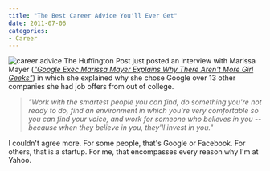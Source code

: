 ```yaml
---
title: "The Best Career Advice You'll Ever Get"
date: 2011-07-06
categories:
- Career
---
```

![career advice](https://imgur.com/Qwkp2Um.png)
The Huffington Post just posted an interview with Marissa Mayer (<a href="http://www.huffingtonpost.com/2011/07/06/google-marissa-mayer-women-in-tech_n_891167.html"><em>"Google Exec Marissa Mayer Explains Why There Aren't More Girl Geeks"</em></a>) in which she explained why she chose Google over 13 other companies she had job offers from out of college.

<!-- more -->

<blockquote><em>"Work with the smartest people you can find, do something you're not ready to do, find an environment in which you're very comfortable so you can find your voice, and work for someone who believes in you -- because when they believe in you, they'll invest in you."</em></blockquote>

I couldn't agree more.  For some people, that's Google or Facebook.  For others, that is a startup.  For me, that encompasses every reason why I'm at Yahoo.
